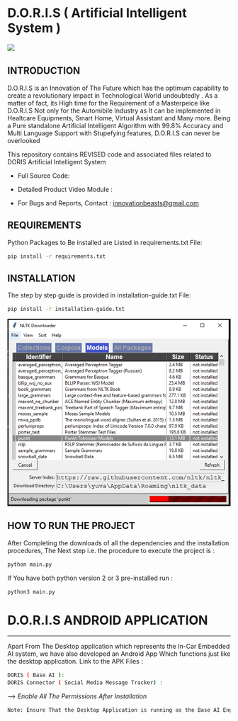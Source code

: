 # D.O.R.I.S ( Artificial Intelligent System )
![](DORIS.png)

INTRODUCTION
-----------
D.O.R.I.S is an Innovation of The Future which has the optimum capability to create a revolutionary impact in Technological World undoubtedly .
 As a matter of fact, its High time for the Requirement of a Masterpeice like D.O.R.I.S Not only for
the Automibile Industry as It can be implemented  in Healtcare Equipments, Smart Home, Virtual 
Assistant and Many more. Being a Pure standalone Artificial Intelligent Algorithm 
with 99.8% Accuracy and Multi Language Support with Stupefying features,
D.O.R.I.S can never be overlooked 

This repository contains REVISED code and associated files related to DORIS Artificial Intelligent System
 
 * Full Source Code: 

 * Detailed Product Video Module :

 * For Bugs and Reports, Contact : innovationbeasts@gmail.com


REQUIREMENTS
------------
Python Packages to Be installed are Listed in requirements.txt File:
```bash
pip install -r requirements.txt
```

INSTALLATION
------------
The step by step guide is provided  in installation-guide.txt File:
```bash
pip install -r installation-guide.txt
```
![](nltk_data.png)

HOW TO RUN THE PROJECT
----------------------
After Completing the downloads of all the dependencies and the installation procedures,
The Next step i.e. the procedure to execute the project is :
```bash
python main.py
```
If You have both python version 2 or 3 pre-installed run :
```bash
python3 main.py
```

# D.O.R.I.S ANDROID APPLICATION 
----------------------

Apart From The Desktop application which represents the In-Car Embedded AI system, we have also developed an Android App
Which functions just like the desktop application.
Link to the APK Files  :

```bash
DORIS ( Base AI ): 
DORIS Connector ( Social Media Message Tracker) :
```
--> *Enable All The Permissions After Installation*
```bash
Note: Ensure That the Desktop Application is running as the Base AI Engine is laid on it 
```

